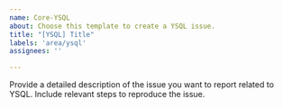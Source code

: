```yaml
---
name: Core-YSQL
about: Choose this template to create a YSQL issue.
title: "[YSQL] Title"
labels: 'area/ysql'
assignees: ''

---
```


Provide a detailed description of the issue you want to report related to YSQL.
Include relevant steps to reproduce the issue.
